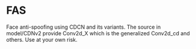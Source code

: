 # FAS
Face anti-spoofing using CDCN and its variants. The source in model/CDNv2 provide Conv2d_X which is the generalized Conv2d_cd and others. Use at your own risk.
